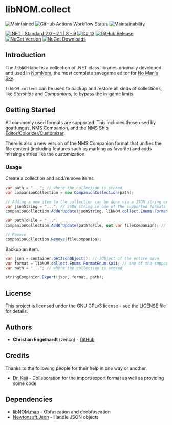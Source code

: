 # libNOM.collect

![Maintained](https://img.shields.io/maintenance/yes/2025)
[![GitHub Actions Workflow Status](https://img.shields.io/github/actions/workflow/status/zencq/libNOM.collect/pipeline.yml?logo=github)](https://github.com/zencq/libNOM.collect/actions/workflows/pipeline.yml)
[![Maintainability](https://qlty.sh/gh/zencq/projects/libNOM.collect/maintainability.svg)](https://qlty.sh/gh/zencq/projects/libNOM.collect)

[![.NET | Standard 2.0 - 2.1 | 8 - 9](https://img.shields.io/badge/.NET-Standard%202.0%20--%202.1%20%7C%208%20--%209-lightgrey)](https://dotnet.microsoft.com/en-us/)
[![C# 13](https://img.shields.io/badge/C%23-13-lightgrey)](https://docs.microsoft.com/en-us/dotnet/csharp/)
[![GitHub Release](https://img.shields.io/github/v/release/zencq/libNOM.collect?logo=github)](https://github.com/zencq/libNOM.collect/releases/latest)
[![NuGet Version](https://img.shields.io/nuget/v/libNOM.collect?logo=nuget)](https://www.nuget.org/packages/libNOM.collect/)
[![NuGet Downloads](https://img.shields.io/nuget/dt/libNOM.collect?logo=nuget)](https://www.nuget.org/packages/libNOM.collect/)

## Introduction

The `libNOM` label is a collection of .NET class libraries originally developed
and used in [NomNom](https://github.com/zencq/NomNom), the most complete savegame
editor for [No Man's Sky](https://www.nomanssky.com/).

`libNOM.collect` can be used to backup and restore all kinds of collections, like
*Starships* and *Companions*, to bypass the in-game limits.

## Getting Started

All commonly used formats are supported. This includes those used by [goatfungus](https://github.com/goatfungus/NMSSaveEditor),
[NMS Companion](https://www.nexusmods.com/nomanssky/mods/1879), and the [NMS Ship Editor/Colorizer/Customizer](https://www.patreon.com/posts/65130473).

There is also a new version of the NMS Companion format that unifies the
file content (including features such as marking as favorite) and adds missing entries
like the customization.

### Usage

Create a collection and add/remove items.
```csharp
var path = "..."; // where the collection is stored
var companionCollection = new CompanionCollection(path);

// Adding a new item to the collection can be done via a JSON string or reading from a file.
var jsonString = "..."; // JSON string in one of the supported formats (depends on collection type)
companionCollection.AddOrUpdate(jsonString, libNOM.collect.Enums.FormatEnum.Kaii, out var stringCompanion);

var pathToFile = "...";
companionCollection.AddOrUpdate(pathToFile, out var fileCompanion); // format will be automatically detected

// Remove
companionCollection.Remove(fileCompanion);
```

Backup an item.
```csharp
var json = container.GetJsonObject(); // JObject of the entire save
var format = libNOM.collect.Enums.FormatEnum.Kaii; // one of the supported formats (depends on collection type)
var path = "..."; // where the collection is stored

stringCompanion.Export(json, format, path);
```

## License

This project is licensed under the GNU GPLv3 license - see the [LICENSE](LICENSE)
file for details.

## Authors

* **Christian Engelhardt** (zencq) - [GitHub](https://github.com/zencq)

## Credits

Thanks to the following people for their help in one way or another.

* [Dr. Kaii](https://www.nexusmods.com/nomanssky/mods/1879) - Collaboration for the import/export format as well as providing some code

## Dependencies

* [libNOM.map](https://www.nuget.org/packages/libNOM.map) - Obfuscation and deobfuscation
* [Newtonsoft.Json](https://www.nuget.org/packages/Newtonsoft.Json/) - Handle JSON objects
